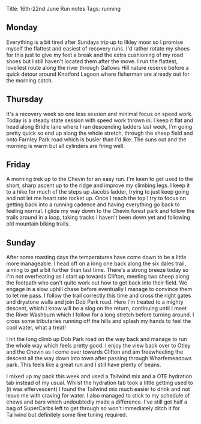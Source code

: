 Title: 16th-22nd June Run notes
Tags: running

## Monday

Everything is a bit tired after Sundays trip up to Ilkley moor so I promise myself the flattest and easiest of recovery 
runs. I'd rather rotate my shoes for this just to give my feet a break and the extra cushioning of my road shoes but
I still haven't located them after the move. I run the flattest, loveliest route along the river through Gallows Hill 
nature reserve before a quick detour around Knotford Lagoon where fisherman are already out for the morning catch.

## Thursday

It's a recovery week so one less session and minimal focus on speed work. Today is a steady state session with speed
work thrown in. I keep it flat and head along Bridle lane where I ran descending ladders last week, I'm going pretty quick
so end up along the whole stretch, through the sheep field and onto Farnley Park road which is busier than I'd like. 
The suns out and the morning is warm but all cylinders are firing well.

## Friday

A morning trek up to the Chevin for an easy run. I'm keen to get used to the short, sharp ascent up to the ridge and improve 
my climbing legs. I keep it to a hike for much of the steps up Jacobs ladder, trying to just keep going and not
let me heart rate rocket up. Once I reach the top I try to focus on getting back into a running cadence and having everything
go back to feeling normal. I glide my way down to the Chevin forest park and follow the trails around in a loop, taking
tracks I haven't been down yet and following old mountain biking trails. 

## Sunday

After some roasting days the temperatures have come down to be a little more manageable. I head off on a long one back along
the six dales trail, aiming to get a bit further than last time. There's a strong breeze today so I'm not overheating as
I start up towards Clifton, meeting two sheep along the footpath who can't quite work out how to get back into their field.
We engage in a slow uphill chase before eventually I manage to convince them to let me pass. I follow the trail
correctly this time and cross the right gates and drystone walls and join Dob Park road. Here I'm treated to a mighty descent,
which I know will be a slog on the return, continuing until I meet the River Washburn which I follow for a long stretch before turning 
around. I cross some tributaries running off the hills and splash my hands to feel the cool water, what a treat! 

I hit the long climb up Dob Park road on the way back and manage to run the whole way which feels pretty good. I enjoy 
the view back over to Otley and the Chevin as I come over towards Clifton and am freewheeling the descent all the 
way down into town after passing through Wharfemeadows park. This feels like a great run and I still have plenty of beans.

I mixed up my pack this week and used a Tailwind mix and a OTE hydration tab instead of my usual. Whilst the hydration
tab took a little getting used to (it was effervescent) I found the Tailwind mix much easier to drink and not leave me with
craving for water. I also managed to stick to my schedule of chews and bars which undoubtedly made a difference. I've still
got half a bag of SuperCarbs left to get through so won't immediately ditch it for Tailwind but definitely some fine tuning
required.

